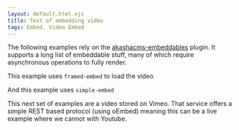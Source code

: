 ```yaml
---
layout: default.html.ejs
title: Test of embedding video
tags: Embed, Video Embed
---
```


The following examples rely on the [akashacms-embeddables](https://www.npmjs.com/packages/akashacms-embeddables) plugin.  It supports a long list of embeddable stuff, many of which require asynchronous operations to fully render.


This example uses `framed-embed` to load the video

<embed-resource template="embed-resource-framed.html.ejs" href="https://www.youtube.com/watch?v=QweNsLesMrM"/>

And this example uses `simple-embed`

<embed-resource href="https://www.youtube.com/watch?v=QweNsLesMrM"/>

This next set of examples are a video stored on Vimeo.  That service offers a simple REST based protocol (using oEmbed) meaning this can be a live example where we cannot with Youtube.


<embed-resource template="embed-resource-framed.html.ejs" href="https://vimeo.com/110572345"/>

